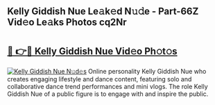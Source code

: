 ## Kelly Giddish Nue Le𝚊k𝚎d N𝚞𝚍e - Part-66Z Vid𝚎o Le𝚊ks Photos cq2Nr

# <h2><a href="http://fb42dr7.evod.top/?m=Kelly+Giddish+Nue">🔗 👉🔴 Kelly Giddish Nue Vid𝚎o Ph𝚘t𝚘s</a></h2>

[![Kelly Giddish Nue N𝚞d𝚎s](https://i.imgur.com/8V9OHl7.gif)](http://fb42dr7.evod.top/?m=Kelly+Giddish+Nue)
Online personality Kelly Giddish Nue who creates engaging lifestyle and dance content, featuring solo and collaborative dance trend performances and mini vlogs. The role Kelly Giddish Nue of a public figure is to engage with and inspire the public. 
